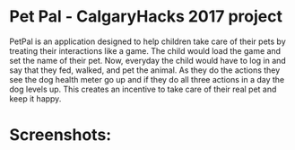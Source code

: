 # Pet Pal - CalgaryHacks 2017 project

PetPal is an application designed to help children take care of their pets by treating their interactions like a game. The child would load the game and set the name of their pet. Now, everyday the child would have to log in and say that they fed, walked, and pet the animal. As they do the actions they see the dog health meter go up and if they do all three actions in a day the dog levels up. This creates an incentive to take care of their real pet and keep it happy.

# Screenshots:


